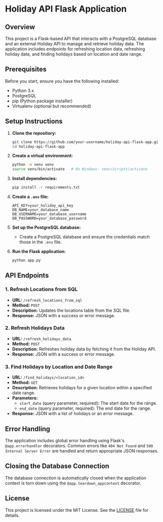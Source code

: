 # Holiday API Flask Application

## Overview

This project is a Flask-based API that interacts with a PostgreSQL database and an external Holiday API to manage and retrieve holiday data. The application includes endpoints for refreshing location data, refreshing holiday data, and finding holidays based on location and date range.

## Prerequisites

Before you start, ensure you have the following installed:

- Python 3.x
- PostgreSQL
- pip (Python package installer)
- Virtualenv (optional but recommended)


## Setup Instructions

1. **Clone the repository:**
    ```bash
    git clone https://github.com/your-username/holiday-api-flask-app.git
    cd holiday-api-flask-app
    ```

2. **Create a virtual environment:**
    ```bash
    python -m venv venv
    source venv/bin/activate   # On Windows: venv\Scripts\activate
    ```

3. **Install dependencies:**
    ```bash
    pip install -r requirements.txt
    ```

4. **Create a `.env` file:**
    ```env
    API_KEY=your_holiday_api_key
    DB_NAME=your_database_name
    DB_USERNAME=your_database_username
    DB_PASSWORD=your_database_password
    ```

5. **Set up the PostgreSQL database:**
   - Create a PostgreSQL database and ensure the credentials match those in the `.env` file.

6. **Run the Flask application:**
    ```bash
    python app.py
    ```

## API Endpoints

### 1. Refresh Locations from SQL
   - **URL:** `/refresh_locations_from_sql`
   - **Method:** `POST`
   - **Description:** Updates the locations table from the SQL file.
   - **Response:** JSON with a success or error message.

### 2. Refresh Holidays Data
   - **URL:** `/refresh_holidays_data`
   - **Method:** `POST`
   - **Description:** Refreshes holiday data by fetching it from the Holiday API.
   - **Response:** JSON with a success or error message.

### 3. Find Holidays by Location and Date Range
   - **URL:** `/find_holidays/<location_id>`
   - **Method:** `GET`
   - **Description:** Retrieves holidays for a given location within a specified date range.
   - **Parameters:**
     - `start_date` (query parameter, required): The start date for the range.
     - `end_date` (query parameter, required): The end date for the range.
   - **Response:** JSON with a list of holidays or an error message.

## Error Handling

The application includes global error handling using Flask's `@app.errorhandler` decorators. Common errors like `404 Not Found` and `500 Internal Server Error` are handled and return appropriate JSON responses.

## Closing the Database Connection

The database connection is automatically closed when the application context is torn down using the `@app.teardown_appcontext` decorator.

## License

This project is licensed under the MIT License. See the [LICENSE](LICENSE) file for details.

